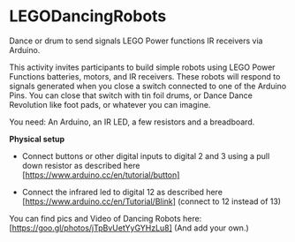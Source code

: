 # LEGODancingRobots
Dance or drum to send signals LEGO Power functions IR receivers via Arduino. 

This activity invites participants to build simple robots using LEGO Power Functions batteries, motors, and IR receivers. These robots will respond to signals generated when you close a switch connected to one of the Arduino Pins. You can close that switch with tin foil drums, or Dance Dance Revolution like foot pads, or whatever you can imagine. 

You need: An Arduino, an IR LED, a few resistors and a breadboard.

**Physical setup**

* Connect buttons or other digital inputs to digital 2 and 3 using a pull down resistor as described here [https://www.arduino.cc/en/tutorial/button]

* Connect the infrared led to digital 12 as described here [https://www.arduino.cc/en/Tutorial/Blink] (connect to 12 instead of 13)

You can find pics and Video of Dancing Robots here: [https://goo.gl/photos/jTpBvUetYyGYHzLu8] (And add your own.)
